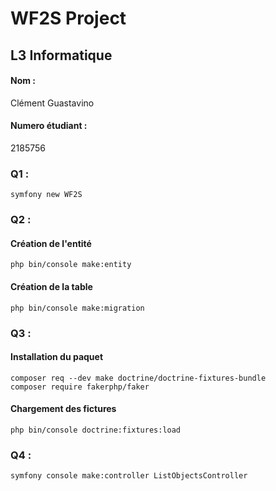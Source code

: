 # WF2S Project

## L3 Informatique

#### Nom : 
Clément Guastavino
#### Numero étudiant :
2185756

### Q1 :
````shell
symfony new WF2S
````

### Q2 : 
#### Création de l'entité
````shell
php bin/console make:entity
````

#### Création de la table
````shell
php bin/console make:migration
````

### Q3 :
#### Installation du paquet
````shell
composer req --dev make doctrine/doctrine-fixtures-bundle
composer require fakerphp/faker
````

#### Chargement des fictures
````shell
php bin/console doctrine:fixtures:load
````

### Q4 :
````shell
symfony console make:controller ListObjectsController
````
